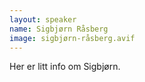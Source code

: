 ```yaml
---
layout: speaker
name: Sigbjørn Råsberg
image: sigbjørn-råsberg.avif
---
```

Her er litt info om Sigbjørn.